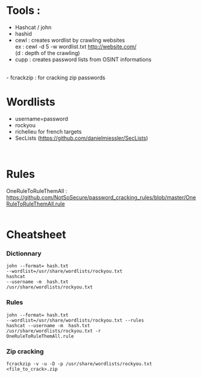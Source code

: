# Tools :  
- Hashcat / john <br/> 
- hashid  <br/>
- cewl : creates wordlist by crawling websites <br/>
ex : cewl -d 5 -w wordlist.txt http://website.com/  <br/>
(d : depth of the crawling)  <br/>
- cupp : creates password lists from OSINT informations  <br/>
<br>
- fcrackzip : for cracking zip passwords  

# Wordlists   
- username=password  <br/>
- rockyou  <br/>
- richelieu for french targets <br/>
- SecLists (https://github.com/danielmiessler/SecLists)  <br/>
<br>

# Rules   
OneRuleToRuleThemAll : https://github.com/NotSoSecure/password_cracking_rules/blob/master/OneRuleToRuleThemAll.rule  <br/>
<br>

# Cheatsheet  
### Dictionnary   
<code>john --format=<format> hash.txt --wordlist=/usr/share/wordlists/rockyou.txt</code><br>
<code>hashcat --username -m <mode> hash.txt /usr/share/wordlists/rockyou.txt</code><br>

### Rules   
<code>john --format=<format> hash.txt --wordlist=/usr/share/wordlists/rockyou.txt --rules</code><br>
<code>hashcat --username -m <mode> hash.txt /usr/share/wordlists/rockyou.txt -r OneRuleToRuleThemAll.rule</code><br>

### Zip cracking  
 <code>fcrackzip -v -u -D -p /usr/share/wordlists/rockyou.txt <file_to_crack>.zip</code>
 
